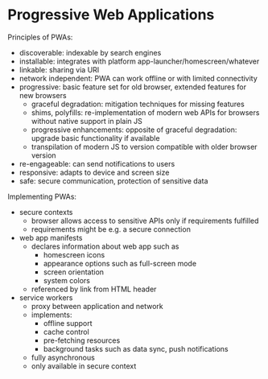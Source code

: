 # Progressive Web Applications

Principles of PWAs:

* discoverable: indexable by search engines
* installable: integrates with platform app-launcher/homescreen/whatever
* linkable: sharing via URI
* network independent: PWA can work offline or with limited connectivity
* progressive: basic feature set for old browser, extended features for new browsers
  * graceful degradation: mitigation techniques for missing features
  * shims, polyfills: re-implementation of modern web APIs for browsers without native support in plain JS
  * progressive enhancements: opposite of graceful degradation: upgrade basic functionality if available
  * transpilation of modern JS to version compatible with older browser version
* re-engageable: can send notifications to users
* responsive: adapts to device and screen size
* safe: secure communication, protection of sensitive data

Implementing PWAs:

* secure contexts
  * browser allows access to sensitive APIs only if requirements fulfilled
  * requirements might be e.g. a secure connection
* web app manifests
  * declares information about web app such as
    * homescreen icons
    * appearance options such as full-screen mode
    * screen orientation
    * system colors
  * referenced by link from HTML header
* service workers
  * proxy between application and network
  * implements:
    * offline support
    * cache control
    * pre-fetching resources
    * background tasks such as data sync, push notifications
  * fully asynchronous
  * only available in secure context

